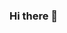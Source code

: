 ### Hi there 👋

<!--
**DEV-XXII/DEV-XXII** is a ✨ _special_ ✨ repository because its `README.md` (this file) appears on your GitHub profile.

Here are some ideas to get you started:

- 🔭 I’m a future full-stack developer
- 🌱 I’m currently learning web development
- 📫 How to reach me: Discord XXII#6625
-->
